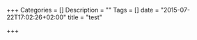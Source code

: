 +++
Categories = []
Description = ""
Tags = []
date = "2015-07-22T17:02:26+02:00"
title = "test"

+++

